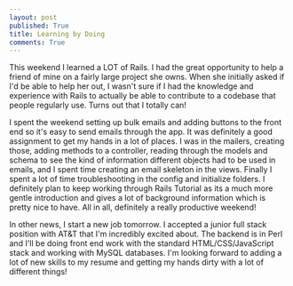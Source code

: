 ```yaml
---
layout: post
published: True
title: Learning by Doing
comments: True
---
```

This weekend I learned a LOT of Rails. I had the great opportunity to help a friend of mine on a fairly large project she owns. When she initially asked if I'd be able to help her out, I wasn't sure if I had the knowledge and experience with Rails to actually be able to contribute to a codebase that people regularly use. Turns out that I totally can!

I spent the weekend setting up bulk emails and adding buttons to the front end so it's easy to send emails through the app. It was definitely a good assignment to get my hands in a lot of places. I was in the mailers, creating those, adding methods to a controller, reading through the models and schema to see the kind of information different objects had to be used in emails, and I spent time creating an email skeleton in the views. Finally I spent a lot of time troubleshooting in the config and initialize folders. I definitely plan to keep working through Rails Tutorial as its a much more gentle introduction and gives a lot of background information which is pretty nice to have. All in all, definitely a really productive weekend!

In other news, I start a new job tomorrow. I accepted a junior full stack position with AT&T that I'm incredibly excited about. The backend is in Perl and I'll be doing front end work with the standard HTML/CSS/JavaScript stack and working with MySQL databases. I'm looking forward to adding a lot of new skills to my resume and getting my hands dirty with a lot of different things!

